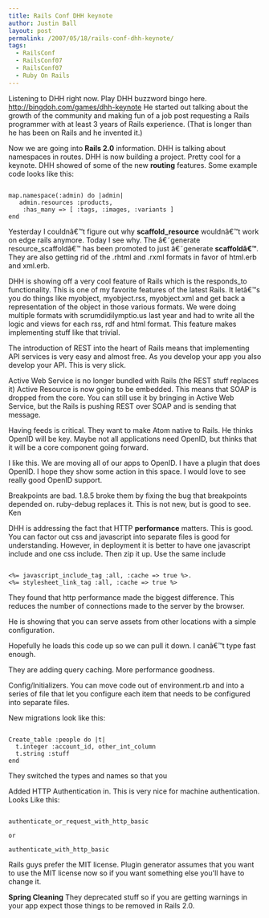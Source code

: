 ```yaml
---
title: Rails Conf DHH keynote
author: Justin Ball
layout: post
permalink: /2007/05/18/rails-conf-dhh-keynote/
tags:
  - RailsConf
  - RailsConf07
  - RailsConf07
  - Ruby On Rails
---
```


Listening to DHH right now.  Play DHH buzzword bingo here. http://bingdoh.com/games/dhh-keynote He started out talking about the growth of the community and making fun of a job post requesting a Rails programmer with at least 3 years of Rails experience.  (That is longer than he has been on Rails and he invented it.)

Now we are going into <strong>Rails 2.0</strong> information.  DHH is talking about namespaces in routes.  DHH is now building a project.  Pretty cool for a keynote.  DHH showed of some of the new <strong>routing</strong> features.  Some example code looks like this:

<pre><code class="ruby">
map.namespace(:admin) do |admin|
   admin.resources :products,
 	:has_many => [ :tags, :images, :variants ]
end
</pre></code>

Yesterday I couldnâ€™t figure out why <strong>scaffold_resource</strong> wouldnâ€™t work on edge rails anymore.  Today I see why.  The â€˜generate resource_scaffoldâ€™ has been promoted to just â€˜generate <strong>scaffoldâ€™</strong>.  They are also getting rid of the .rhtml and .rxml formats in favor of html.erb and xml.erb.

 DHH is showing off a very cool feature of Rails which is the responds_to functionality.  This is one of my favorite features of the latest Rails.  It letâ€™s you do things like myobject, myobject.rss, myobject.xml and get back a representation of the object in those various formats.   We were doing multiple formats with scrumdidilymptio.us last year and had to write all the logic and views for each rss, rdf and html format.  This feature makes implementing stuff like that trivial.

The introduction of REST into the heart of Rails means that implementing API services is very easy and almost free.  As you develop your app you also develop your API.  This is very slick.

Active Web Service is no longer bundled with Rails (the REST stuff replaces it) Active Resource is now going to be embedded.  This means that SOAP is dropped from the core.  You can still use it by bringing in Active Web Service, but the Rails is pushing REST over SOAP and is sending that message.

Having feeds is critical.  They want to make Atom native to Rails.  He thinks OpenID will be key.  Maybe not all applications need OpenID, but thinks that it will be a core component going forward.

I like this.  We are moving all of our apps to OpenID.  I have a plugin that does OpenID.  I hope they show some action in this space.  I would love to see really good OpenID support.

Breakpoints are bad.  1.8.5 broke them by fixing the bug that breakpoints depended on.  ruby-debug replaces it.  This is not new, but is good to see.  Ken

DHH is addressing the fact that HTTP <strong>performance</strong> matters.  This is good.  You can factor out css and javascript into separate files is good for understanding.  However, in deployment it is better to have one javascript include and one css include.  Then zip it up.  Use the same include 
<pre><code class="ruby">
<%= javascript_include_tag :all, :cache => true %>.
<%= stylesheet_link_tag :all, :cache => true %>
</pre></code>

They found that http performance made the biggest difference.  This reduces the number of connections made to the server by the browser.

He is showing that you can serve assets from other locations with a simple configuration.

Hopefully he loads this code up so we can pull it down.  I canâ€™t type fast enough.

They are adding query caching.  More performance goodness.

Config/Initializers.  You can move code out of environment.rb and into a series of file that let you configure each item that needs to be configured into separate files.

New migrations look like this:
<pre><code class="ruby">
Create_table :people do |t|
  t.integer :account_id, other_int_column
  t.string :stuff
end
</pre></code>
They switched the types and names so that you

Added HTTP Authentication in.  This is very nice for machine authentication. Looks Like this:

<pre><code class="ruby">
authenticate_or_request_with_http_basic

or

authenticate_with_http_basic
</pre></code>

Rails guys prefer the MIT license.  Plugin generator assumes that you want to use the MIT license now so if you want something else you'll have to change it.

<strong>Spring Cleaning</strong>
They deprecated stuff so if you are getting warnings in your app expect those things to be removed in Rails 2.0.




